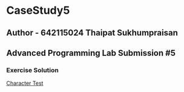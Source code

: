 # CaseStudy5

## Author - 642115024 Thaipat Sukhumpraisan

## Advanced Programming Lab Submission #5

### Exercise Solution
[Character Test](https://github.com/BlessedPretzel/CaseStudy5/blob/master/src/test/java/se233/chapter5/CharacterTest.java)
